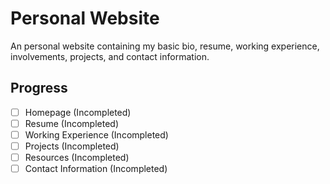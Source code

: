 # Personal Website

An personal website containing my basic bio, resume, working experience, involvements, projects, and contact information.

## Progress

- [ ] Homepage (Incompleted)
- [ ] Resume (Incompleted)
- [ ] Working Experience (Incompleted)
- [ ] Projects (Incompleted)
- [ ] Resources (Incompleted)
- [ ] Contact Information (Incompleted)
